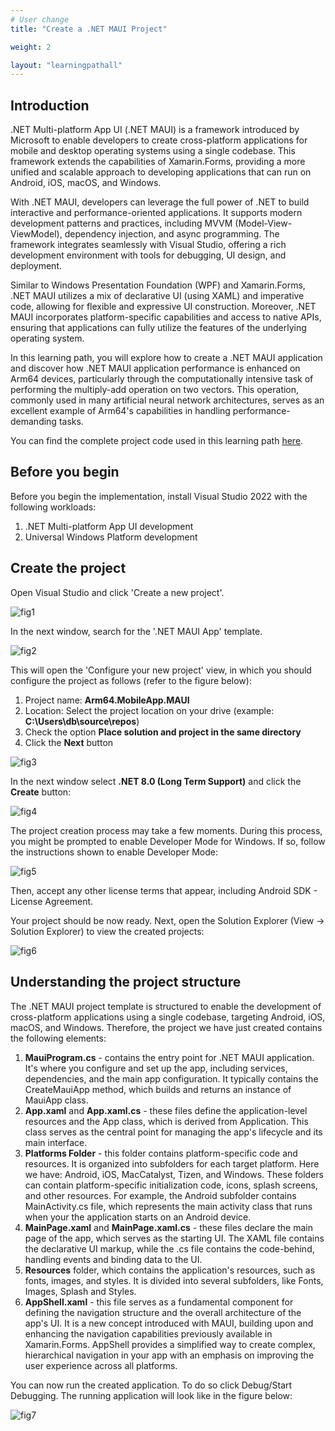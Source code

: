 ```yaml
---
# User change
title: "Create a .NET MAUI Project"

weight: 2

layout: "learningpathall"
---
```


## Introduction
.NET Multi-platform App UI (.NET MAUI) is a framework introduced by Microsoft to enable developers to create cross-platform applications for mobile and desktop operating systems using a single codebase. This framework extends the capabilities of Xamarin.Forms, providing a more unified and scalable approach to developing applications that can run on Android, iOS, macOS, and Windows.

With .NET MAUI, developers can leverage the full power of .NET to build interactive and performance-oriented applications. It supports modern development patterns and practices, including MVVM (Model-View-ViewModel), dependency injection, and async programming. The framework integrates seamlessly with Visual Studio, offering a rich development environment with tools for debugging, UI design, and deployment.

Similar to Windows Presentation Foundation (WPF) and Xamarin.Forms, .NET MAUI utilizes a mix of declarative UI (using XAML) and imperative code, allowing for flexible and expressive UI construction. Moreover, .NET MAUI incorporates platform-specific capabilities and access to native APIs, ensuring that applications can fully utilize the features of the underlying operating system.

In this learning path, you will explore how to create a .NET MAUI application and discover how .NET MAUI application performance is enhanced on Arm64 devices, particularly through the computationally intensive task of performing the multiply-add operation on two vectors. This operation, commonly used in many artificial neural network architectures, serves as an excellent example of Arm64's capabilities in handling performance-demanding tasks. 

You can find the complete project code used in this learning path [here](https://github.com/dawidborycki/Arm64.MobileApp.MAUI.git).

## Before you begin
Before you begin the implementation, install Visual Studio 2022 with the following workloads:
1. .NET Multi-platform App UI development
2. Universal Windows Platform development

## Create the project
Open Visual Studio and click 'Create a new project'. 

![fig1](figures/01.png)

In the next window, search for the '.NET MAUI App' template. 

![fig2](figures/02.png)

This will open the 'Configure your new project' view, in which you should configure the project as follows (refer to the figure below):

1. Project name: **Arm64.MobileApp.MAUI**
2. Location: Select the project location on your drive (example: **C:\Users\db\source\repos**)
3. Check the option **Place solution and project in the same directory**
4. Click the **Next** button

![fig3](figures/03.png)

In the next window select **.NET 8.0 (Long Term Support)** and click the **Create** button:

![fig4](figures/04.png)

The project creation process may take a few moments. During this process, you might be prompted to enable Developer Mode for Windows. If so, follow the instructions shown to enable Developer Mode:

![fig5](figures/05.png)

Then, accept any other license terms that appear, including Android SDK - License Agreement. 

Your project should be now ready. Next, open the Solution Explorer (View -> Solution Explorer) to view the created projects:

![fig6](figures/06.png)

## Understanding the project structure
The .NET MAUI project template is structured to enable the development of cross-platform applications using a single codebase, targeting Android, iOS, macOS, and Windows. Therefore, the project we have just created contains the following elements:
1. **MauiProgram.cs** - contains the entry point for .NET MAUI application. It's where you configure and set up the app, including services, dependencies, and the main app configuration. It typically contains the CreateMauiApp method, which builds and returns an instance of MauiApp class.
2. **App.xaml** and **App.xaml.cs** - these files define the application-level resources and the App class, which is derived from Application. This class serves as the central point for managing the app's lifecycle and its main interface.
3. **Platforms Folder** - this folder contains platform-specific code and resources. It is organized into subfolders for each target platform. Here we have: Android, iOS, MacCatalyst, Tizen, and Windows. These folders can contain platform-specific initialization code, icons, splash screens, and other resources. For example, the Android subfolder contains MainActivity.cs file, which represents the main activity class that runs when your the application starts on an Android device.
4. **MainPage.xaml** and **MainPage.xaml.cs** - these files declare the main page of the app, which serves as the starting UI. The XAML file contains the declarative UI markup, while the .cs file contains the code-behind, handling events and binding data to the UI.
5. **Resources** folder, which contains the application's resources, such as fonts, images, and styles. It is divided into several subfolders, like Fonts, Images, Splash and Styles.
6. **AppShell.xaml** - this file serves as a fundamental component for defining the navigation structure and the overall architecture of the app's UI. It is a new concept introduced with MAUI, building upon and enhancing the navigation capabilities previously available in Xamarin.Forms. AppShell provides a simplified way to create complex, hierarchical navigation in your app with an emphasis on improving the user experience across all platforms.

You can now run the created application. To do so click Debug/Start Debugging. The running application will look like in the figure below:

![fig7](figures/07.png)